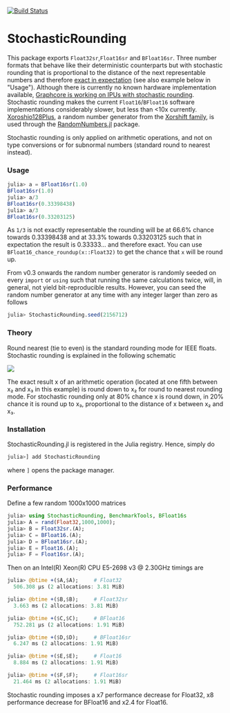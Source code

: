 [![Build Status](https://travis-ci.com/milankl/StochasticRounding.jl.svg?branch=master)](https://travis-ci.com/milankl/StochasticRounding.jl)

# StochasticRounding

This package exports `Float32sr`,`Float16sr` and `BFloat16sr`. Three number formats that behave like their deterministic counterparts but with stochastic rounding that is proportional to the distance of the next representable numbers and therefore [exact in expectation](https://en.wikipedia.org/wiki/Rounding#Stochastic_rounding) (see also example below in "Usage"). Although there is currently no known hardware implementation available, [Graphcore is working on IPUs with stochastic rounding](https://www.graphcore.ai/posts/directions-of-ai-research). Stochastic rounding makes the current `Float16`/`BFloat16` software implementations considerably slower, but less than <10x currently. [Xoroshio128Plus](https://sunoru.github.io/RandomNumbers.jl/stable/man/xorshifts/#Xorshift-Family-1), a random number generator from the [Xorshift family](https://en.wikipedia.org/wiki/Xorshift), is used through the [RandomNumbers.jl](https://github.com/sunoru/RandomNumbers.jl) package.

Stochastic rounding is only applied on arithmetic operations, and not on type conversions or for subnormal numbers (standard round to nearest instead).

### Usage

```julia
julia> a = BFloat16sr(1.0)
BFloat16sr(1.0)
julia> a/3
BFloat16sr(0.33398438)
julia> a/3
BFloat16sr(0.33203125)
```
As `1/3` is not exactly representable the rounding will be at 66.6% chance towards 0.33398438 and at 33.3% towards 0.33203125 such that in expectation the result is 0.33333... and therefore exact. You can use `BFloat16_chance_roundup(x::Float32)` to get the chance that `x` will be round up.

From v0.3 onwards the random number generator is randomly seeded on every `import`
or `using` such that running the same calculations twice, will, in general, not
yield bit-reproducible results. However, you can seed the random number generator
at any time with any integer larger than zero as follows

```julia
julia> StochasticRounding.seed(2156712)
```

### Theory

Round nearest (tie to even) is the standard rounding mode for IEEE floats. Stochastic rounding is explained in the following schematic

<img src="figs/schematic.png">

The exact result x of an arithmetic operation (located at one fifth between x₂ and x₃ in this example) is round down to x₂ for round to nearest rounding mode.
For stochastic rounding only at 80% chance x is round down, in 20% chance it is round up to x₃, proportional to the distance of x between x₂ and x₃.

### Installation
StochasticRounding.jl is registered in the Julia registry. Hence, simply do
```julia
julia>] add StochasticRounding
```
where `]` opens the package manager.

### Performance

Define a few random 1000x1000 matrices
```julia
julia> using StochasticRounding, BenchmarkTools, BFloat16s
julia> A = rand(Float32,1000,1000);
julia> B = Float32sr.(A);
julia> C = BFloat16.(A);
julia> D = BFloat16sr.(A);
julia> E = Float16.(A);
julia> F = Float16sr.(A);
```
Then on an Intel(R) Xeon(R) CPU E5-2698 v3 @ 2.30GHz timings are
```julia
julia> @btime +($A,$A);     # Float32
  506.308 μs (2 allocations: 3.81 MiB)

julia> @btime +($B,$B);     # Float32sr
  3.663 ms (2 allocations: 3.81 MiB)

julia> @btime +($C,$C);     # BFloat16
  752.281 μs (2 allocations: 1.91 MiB)

julia> @btime +($D,$D);     # BFloat16sr
  6.247 ms (2 allocations: 1.91 MiB)

julia> @btime +($E,$E);     # Float16
  8.884 ms (2 allocations: 1.91 MiB)

julia> @btime +($F,$F);     # Float16sr
  21.464 ms (2 allocations: 1.91 MiB)
```

Stochastic rounding imposes a x7 performance decrease for Float32, x8 performance decrease for BFloat16 and x2.4 for Float16.
